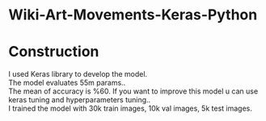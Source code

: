 # Wiki-Art-Movements-Keras-Python
# Construction
I used Keras library to develop the model.<br />
The model evaluates 55m params..<br />
The mean of accuracy is %60. If you want to improve this model u can use keras tuning and hyperparameters tuning..<br />
I trained the model with 30k train images, 10k val images, 5k test images.
